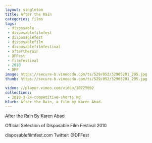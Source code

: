 ```yaml
---
layout: singleton
title: After the Rain
categories: films
tags:
 - disposable
 - disposablefilmfest
 - disposablefest
 - disposablefilm
 - disposablefilmfestival
 - aftertherain
 - DFFest
 - filmfestival
 - 2010
 - DFF
image: https://secure-b.vimeocdn.com/ts/529/052/52905201_295.jpg
thumb: https://secure-b.vimeocdn.com/ts/529/052/52905201_295.jpg

video: //player.vimeo.com/video/10225002
collections:
 - 2010-3-24-competitive-shorts.md
blurb: After the Rain, a film by Karen Abad.
---
```


After the Rain
By Karen Abad

Official Selection of Disposable Film Festival 2010

disposablefilmfest.com
Twitter: @DFFest